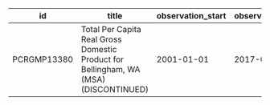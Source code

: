 | id          | title                                                                                | observation_start   | observation_end   |
|-------------|--------------------------------------------------------------------------------------|---------------------|-------------------|
| PCRGMP13380 | Total Per Capita Real Gross Domestic Product for Bellingham, WA (MSA) (DISCONTINUED) | 2001-01-01          | 2017-01-01        |